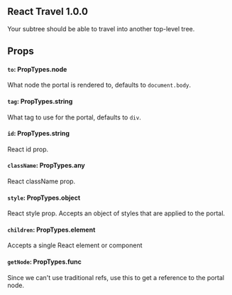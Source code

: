 ## React Travel 1.0.0

Your subtree should be able to travel into another top-level tree.

## Props

#### `to`: PropTypes.node

What node the portal is rendered to, defaults to `document.body`.

#### `tag`: PropTypes.string

What tag to use for the portal, defaults to `div`.

#### `id`: PropTypes.string

React id prop.

#### `className`: PropTypes.any

React className prop.

#### `style`: PropTypes.object

React style prop. Accepts an object of styles that are applied to the portal.

#### `children`: PropTypes.element

Accepts a single React element or component

#### `getNode`: PropTypes.func

Since we can't use traditional refs, use this to get a reference to the portal node.